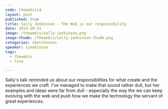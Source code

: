 ```yaml
---
code: thewebis14
layout: post
published: true
title: Sally Jenkinson - The Web is our responsibility
date: 2014-10-31
image: /thewebis/sally-jenkinson.png
image-thumb: /thewebis/sally-jenkinson-thumb.png
categories: sketchnotes
speaker: sjenkinson
tags:
  - thewebis
  - live

---
```


Sally's talk reminded us about our responsibilities for what create and the experiences we craft. I've managed to make that sound rather dull, but her examples and ideas were far from dull - especially the way the we can keep evolving with the web and push how we make the technology the servant of great experiences.


